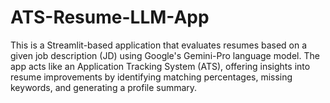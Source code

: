 # ATS-Resume-LLM-App
This is a Streamlit-based application that evaluates resumes based on a given job description (JD) using Google's Gemini-Pro language model. The app acts like an Application Tracking System (ATS), offering insights into resume improvements by identifying matching percentages, missing keywords, and generating a profile summary.
